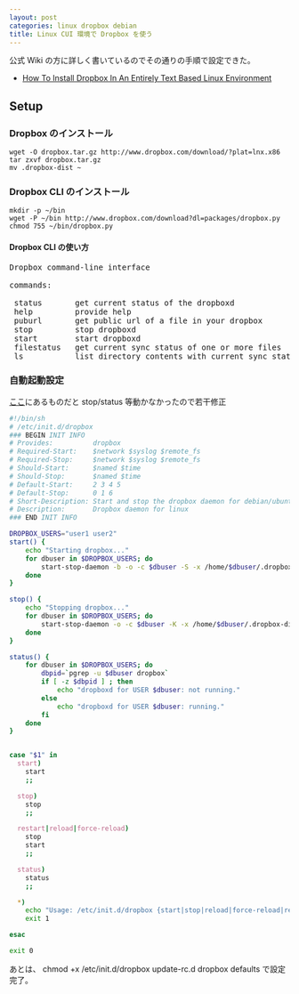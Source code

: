 ```yaml
---
layout: post
categories: linux dropbox debian
title: Linux CUI 環境で Dropbox を使う
---
```

公式 Wiki の方に詳しく書いているのでその通りの手順で設定できた。

* [How To Install Dropbox In An Entirely Text Based Linux Environment](http://wiki.dropbox.com/TipsAndTricks/TextBasedLinuxInstall)

<!--more-->

## Setup ##
### Dropbox のインストール ###
    wget -O dropbox.tar.gz http://www.dropbox.com/download/?plat=lnx.x86
    tar zxvf dropbox.tar.gz
    mv .dropbox-dist ~

### Dropbox CLI のインストール ###
    mkdir -p ~/bin
    wget -P ~/bin http://www.dropbox.com/download?dl=packages/dropbox.py
    chmod 755 ~/bin/dropbox.py

#### Dropbox CLI の使い方
<pre>
Dropbox command-line interface

commands:

 status       get current status of the dropboxd
 help         provide help
 puburl       get public url of a file in your dropbox
 stop         stop dropboxd
 start        start dropboxd
 filestatus   get current sync status of one or more files
 ls           list directory contents with current sync status
</pre>

### 自動起動設定 ###
[ここ](http://wiki.dropbox.com/Regole/TextBasedLinuxInstall)にあるものだと stop/status 等動かなかったので若干修正
``` sh /etc/init.d/dropbox http://gist.github.com/592840 gist
#!/bin/sh
# /etc/init.d/dropbox
### BEGIN INIT INFO
# Provides:          dropbox
# Required-Start:    $network $syslog $remote_fs
# Required-Stop:     $network $syslog $remote_fs
# Should-Start:      $named $time
# Should-Stop:       $named $time
# Default-Start:     2 3 4 5
# Default-Stop:      0 1 6
# Short-Description: Start and stop the dropbox daemon for debian/ubuntu
# Description:       Dropbox daemon for linux
### END INIT INFO

DROPBOX_USERS="user1 user2"
start() {
    echo "Starting dropbox..."
    for dbuser in $DROPBOX_USERS; do
        start-stop-daemon -b -o -c $dbuser -S -x /home/$dbuser/.dropbox-dist/dropboxd
    done
}

stop() {
    echo "Stopping dropbox..."
    for dbuser in $DROPBOX_USERS; do
        start-stop-daemon -o -c $dbuser -K -x /home/$dbuser/.dropbox-dist/dropboxd
    done
}

status() {
    for dbuser in $DROPBOX_USERS; do
        dbpid=`pgrep -u $dbuser dropbox`
        if [ -z $dbpid ] ; then
            echo "dropboxd for USER $dbuser: not running."
        else
            echo "dropboxd for USER $dbuser: running."
        fi
    done
}


case "$1" in
  start)
    start
    ;;

  stop)
    stop
    ;;

  restart|reload|force-reload)
    stop
    start
    ;;

  status)
    status
    ;;

  *)
    echo "Usage: /etc/init.d/dropbox {start|stop|reload|force-reload|restart|status}"
    exit 1

esac

exit 0
```


あとは、
    chmod +x /etc/init.d/dropbox
    update-rc.d dropbox defaults
で設定完了。
